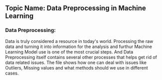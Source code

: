 ## Topic Name:  Data Preprocessing in Machine Learning

### Data Preprocessing:
   
  Data is truly considered a resource in today's world. 
  Processing the raw data and turning it into information for the analysis and furthur Machine Learning Model use is one of the most crucial steps.
  And Data Preprocessing itself contains several other processes that helps get rid of data related issues. 
  The file shows how one can deal with issues like Outliers, Missing values and what methods should we use in different cases. 
  
  
    
   
    
   
   

   
 
 
 
 
 





   
   
     
     
   
   
   
    
  
       
    
   
     
     
  



